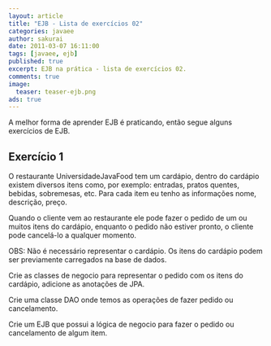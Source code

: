 ```yaml
---
layout: article
title: "EJB - Lista de exercícios 02"
categories: javaee
author: sakurai
date: 2011-03-07 16:11:00
tags: [javaee, ejb]
published: true
excerpt: EJB na prática - lista de exercícios 02.
comments: true
image:
  teaser: teaser-ejb.png
ads: true
---
```


A melhor forma de aprender EJB é praticando, então segue alguns exercícios de EJB.

## Exercício 1

O restaurante UniversidadeJavaFood tem um cardápio, dentro do cardápio existem diversos itens como, por exemplo: entradas, pratos quentes, bebidas, sobremesas, etc. Para cada item eu tenho as informações nome, descrição, preço.

Quando o cliente vem ao restaurante ele pode fazer o pedido de um ou muitos itens do cardápio, enquanto o pedido não estiver pronto, o cliente pode cancelá-lo a qualquer momento.

OBS: Não é necessário representar o cardápio. Os itens do cardápio podem ser previamente carregados na base de dados.

Crie as classes de negocio para representar o pedido com os itens do cardápio, adicione as anotações de JPA.

Crie uma classe DAO onde temos as operações de fazer pedido ou cancelamento.

Crie um EJB que possui a lógica de negocio para fazer o pedido ou cancelamento de algum item.
